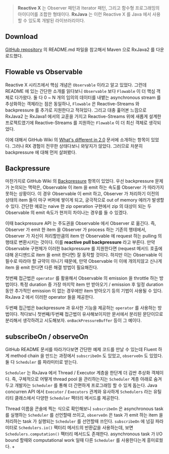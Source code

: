 > **Reactive X** 는 Observer 패턴과 Iterator 패턴, 그리고 함수형 프로그래밍의 아이디어를 조합한 형태이다. **RxJava** 는 이런 Reactive X 를 Java 에서 사용할 수 있도록 개발된 라이브러리이다.

## Download

[GitHub repository](https://github.com/ReactiveX/RxJava) 의 README.md 파일을 참고해서 Maven 으로 RxJava2 를 다운로드했다.

## Flowable vs Observable

Reactive X 시리즈에서 핵심 개념은 `Observable` 이라고 알고 있었다. 그런데 README 에 있는 간단한 소개를 읽다보니 `Observable` 보다 `Flowable` 이 더 핵심 객체로 다가왔다. 둘 다 0 ~ N 개의 임의의 데이터를 내뱉는 asynchronous stream 를 추상화하는 객체라는 점은 동일하나, `Flowable` 은 Reactive-Streams  와 backpressure 를 추가로 지원한다고 적혀있다. 그리고 대충 훑어본 느낌으로 RxJava2 는 RxJava1 에서의 교훈을 가지고 Reactive-Streams 위에 새롭게 설계한 프로젝트였기에 Reactive-Streams 를 지원하는 `Flowable` 이 더 최신 객체로 생각되었다.

이에 대해서 GitHub Wiki 의 [What's different in 2.0](https://github.com/ReactiveX/RxJava/wiki/What's-different-in-2.0#observable-and-flowable) 문서에 소개하는 항목이 있었다. 그러나 RX 경험이 전무한 상태다보니 와닿지가 않았다. 그러므로 차분히 backpressure 에 대해 먼저 살펴봤다.

## Backpressure

마찬가지로 GitHub Wiki 의 [Backpressure](https://github.com/ReactiveX/RxJava/wiki/Backpressure) 항목이 있었다. 우선 backpressure 문제가 논의되는 맥락은, Observable 이 item 을 emit 하는 속도를 Observer 가 따라가지 못하는 상황이다. 이 경우 Observable 이 emit 하고, Observer 가 처리하기 이전의 상태의 item 들이 마구 버퍼에 쌓이게 되고, 궁극적으로 out of memory 에러가 발생할 수 있다. 간단한 예로는 naive 한 zip operation 구현에서 zip 의 대상이 되는 두 Observable 의 emit 속도가 현저히 차이나는 경우를 들 수 있겠다.

이때 backpressure API 는 주도권을 Observable 에서 Observer 로 옮긴다. 즉, Observer 가 emit 한 item 을 Observer 가 process 하는 기존의 행테에서, Observer 가 자신이 처리할만큼의 item 만 Observable 에 request 하는 pulling 의 행태로 변환시키는 것이다. 이를 **reactive pull backpressure** 라고 부른다. 만약 Observable 구현체가 이러한 backpressure 를 지원한다면 (request 메서드 호출에 대해 온디맨드로 item 을 emit 한다면) 잘 동작할 것이다. 하지만 이는 Observable 이 필수로 따라야 할 규약이 아니기 때문에, 만약 Observable 이 이에 개의치않고 신나게 item 을 emit 한다면 다른 해결 방법이 필요해진다. 

첫번째 접근법은 `operator` 를 활용해서 Observable 의 emission 을 throttle 하는 방법이다. 특정 duration 중 가장 마지막 item 만 받아오기 / emission 후 일정 duration 동안 추가적인 emission 이 없는 경우에만 item 받아오기 등의 기법이 사용될 수 있다. RxJava 2 에서 이러한 operator 들을 제공한다.

두번째 접근법은 backpressure 과 유사한 기능을 제공하는 `operator` 를 사용하는 방법이다. 적다보니 첫번째/두번째 접근법이 유사해보이지만 문서에서 분리된 문단이므로 분리해서 생각하려고 시도해보자. `onBackPressureBuffer` 등이 그 예이다.

## subscribeOn / observeOn

GitHub README 문서를 따라가다보면 간단한 예제 코드를 만날 수 있는데 Fluent 하게 method chain 을 만드는 과정에서 `subscribeOn` 도 있었고, `observeOn` 도 있었다. 둘 다 `Scheduler` 를 파라미터로 받는다. 

`Scheduler` 는 RxJava 에서 Thread / Executor 계층을 한단계 더 감싼 추상화 객체이다. 즉, 구체적으로 어떻게 thread pool 을 관리하는지는 `Scheduler` 계층 아래로 숨겨두고 개발자는 `Scheduler` 를 통해 더 간편하게 프로그래밍 할 수 있게 돕는다. Java concurren API 에서 `Executor` / `Executors` 관계와 유사하게 `Schedulers` 라는 유틸리티 클래스에서 다양한 `Scheduler` 팩터리 메서드를 제공한다.

Thread 이름을 콘솔에 찍는 식으로 확인해보니 `subscribeOn` 은 asynchronous task 를 실행하는 `Scheduler` 를 선언할때 쓰이고, `observeOn` 은 task 가 emit 하는 item 을 처리하는 task 가 실행되는 `Scheduler` 를 선언할때 쓰인다. `subscribeOn` 에 넘길 파라미터로 `Schedulers.io()` 팩터리 메서드의 반환값을 사용하는데, 보면 `Schedulers.computation()` 팩터리 메서드도 존재한다. asynchronous task 가 I/O bound 할때와 computational work 일때 다른 `Scheduler` 를 사용한다는게 흥미로웠다.
+

